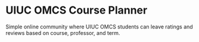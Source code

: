 # UIUC OMCS Course Planner
Simple online community where UIUC OMCS students can leave ratings and reviews based on course, professor, and term.
